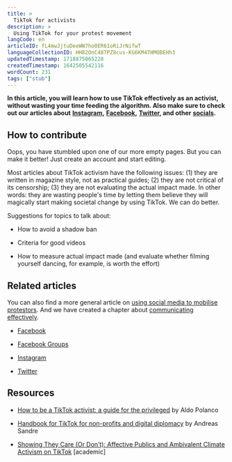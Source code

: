```yaml
---
title: >
  TikTok for activists
description: >
  Using TikTok for your protest movement
langCode: en
articleID: fL4mwJjtuDeeWW7ho0ER61oRiJrNifwT
languageCollectionID: HH82OnC48TPZ8cus-KG6KM4THMOBEHh3
updatedTimestamp: 1718875065228
createdTimestamp: 1642505542116
wordCount: 231
tags: ["stub"]
---
```


**In this article, you will learn how to use TikTok effectively as an activist, without wasting your time feeding the algorithm. Also make sure to check out our articles about** [**Instagram**](/tools/instagram)**,** [**Facebook**](/tools/facebook)**,** [**Twitter**](/tools/twitter)**, and other** [**socials**](/tools/social-media)**.**

## How to contribute

Oops, you have stumbled upon one of our more empty pages. But you can make it better! Just create an account and start editing.

Most articles about TikTok activism have the following issues: (1) they are written in magazine style, not as practical guides; (2) they are not critical of its censorship; (3) they are not evaluating the actual impact made. In other words: they are wasting people's time by letting them believe they will magically start making societal change by using TikTok. We can do better.

Suggestions for topics to talk about:

-   How to avoid a shadow ban
    
-   Criteria for good videos
    
-   How to measure actual impact made (and evaluate whether filming yourself dancing, for example, is worth the effort)
    

## Related articles

You can also find a more general article on [using social media to mobilise protestors](/tools/social-media). And we have created a chapter about [communicating effectively](/communication).

-   [Facebook](/tools/facebook)
    
-   [Facebook Groups](/tools/facebook-groups)
    
-   [Instagram](/tools/instagram)
    
-   [Twitter](/tools/instagram)
    

## Resources

-   [How to be a TikTok activist: a guide for the privileged](https://thecarletonian.com/8777/viewpoint/how-to-be-a-tiktok-activist-a-guide-for-the-privileged/?utm_source=activisthandbook.org) by Aldo Polanco
    
-   [Handbook for TikTok for non-profits and digital diplomacy](https://medium.com/digital-diplomacy/tiktok-handbook-for-non-profits-and-digital-diplomacy-e4cdf929fb5f) by Andreas Sandre
    
-   [Showing They Care (Or Don’t): Affective Publics and Ambivalent Climate Activism on TikTok](https://doi.org/10.1177%2F20563051211012344) \[academic\]